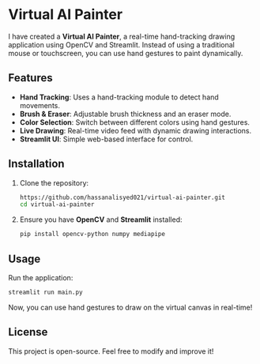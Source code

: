 # Virtual AI Painter

I have created a **Virtual AI Painter**, a real-time hand-tracking drawing application using OpenCV and Streamlit. Instead of using a traditional mouse or touchscreen, you can use hand gestures to paint dynamically.

## Features
- **Hand Tracking**: Uses a hand-tracking module to detect hand movements.
- **Brush & Eraser**: Adjustable brush thickness and an eraser mode.
- **Color Selection**: Switch between different colors using hand gestures.
- **Live Drawing**: Real-time video feed with dynamic drawing interactions.
- **Streamlit UI**: Simple web-based interface for control.

## Installation
1. Clone the repository:
   ```sh
   https://github.com/hassanalisyed021/virtual-ai-painter.git
   cd virtual-ai-painter
   ```
   
2. Ensure you have **OpenCV** and **Streamlit** installed:
   ```sh
   pip install opencv-python numpy mediapipe
   ```

## Usage
Run the application:
```sh
streamlit run main.py
```
Now, you can use hand gestures to draw on the virtual canvas in real-time!

## License
This project is open-source. Feel free to modify and improve it!


